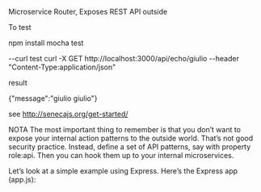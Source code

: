 Microservice Router, Exposes REST API outside

To test

npm install
mocha test

--curl test
curl -X GET http://localhost:3000/api/echo/giulio --header "Content-Type:application/json" 

result

{"message":"giulio giulio"}

see http://senecajs.org/get-started/

NOTA
The most important thing to remember is that you don’t want to expose your internal action patterns to the outside world. That’s not good security practice. Instead, define a set of API patterns, say with property role:api. Then you can hook them up to your internal microservices.

Let’s look at a simple example using Express. Here’s the Express app (app.js):
